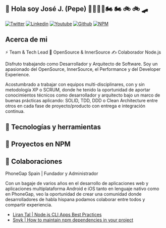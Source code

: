 ## 👋 Hola soy José J. (Pepe) 👨🏻‍💻🔬🏍 🏍️ 🚲 🚲 🛹

[![Twitter](https://img.shields.io/website?url=https%3A%2F%2Fx.com%2FJoseJ_PR&down_message=%20%20&style=flat-square&logo=x&label=JoseJ_PR&labelColor=%23000000&color=%23000000)](https://www.linkedin.com/in/josejpr/)
[![Linkedin](https://img.shields.io/website?url=https%3A%2F%2Fwww.linkedin.com%2Fin%2Fjosejpr&down_message=%20%20&style=flat-square&logo=linkedin&label=JoseJPR&labelColor=%230A66C2&color=%230A66C2)](https://www.linkedin.com/in/josejpr/)
[![Youtube](https://img.shields.io/website?url=https%3A%2F%2Fyoutube.com%2F%40JoseJPR&up_message=%20&down_message=%20%20&style=flat-square&logo=youtube&label=JoseJPR&labelColor=%23FF0000&color=%23FF0000)](https://www.youtube.com/@JoseJPR/)
[![Github](https://img.shields.io/website?url=https%3A%2F%2Fgithub.com%2FJoseJPR&up_message=%20&down_message=%20%20&style=flat-square&logo=github&label=JoseJPR&labelColor=%23181717&color=%23181717)](https://github.com/JoseJPR/)
[![NPM](https://img.shields.io/website?url=https%3A%2F%2Fwww.npmjs.com%2F~josejpr&up_message=%20&up_color=%23CB3837&style=flat-square&logo=npm&label=josejpr&labelColor=%23CB3837&color=%23CB3837)](https://www.npmjs.com/~josejpr)


## Acerca de mi

⚡️ Team & Tech Lead 🥑 OpenSource & InnerSource ✍️ Colaborador Node.js

Disfruto trabajando como Desarrollador y Arquitecto de Software. Soy un apasionado del OpenSource, InnerSource, el Performance y del Developer Experience.

Acostumbrado a trabajar con equipos multi-disciplinares, con y sin metodología XP o SCRUM, donde he tenido la oportunidad de aportar conocimientos técnicos como desarrollador y arquitecto bajo un marco de buenas prácticas aplicando: SOLID, TDD, DDD o Clean Architecture entre otros en cada fase de proyecto/producto con entrega e integración continua.

## 🔧 Tecnologías y herramientas

## 🎁 Proyectos en NPM

## 📝 Colaboraciones

PhoneGap Spain | Fundador y Administrador

Con un bagaje de varios años en el desarrollo de aplicaciones web y aplicaciones multiplataforma Android e iOS tanto en lenguaje nativo como en PhoneGap, veo la oportunidad de crear una comunidad donde desarrolladores de habla hispana podamos colaborar entre todos y compartir experiencia.

* [Liran Tal | Node.js CLI Apps Best Practices](https://github.com/lirantal/nodejs-cli-apps-best-practices)
* [Snyk | How to maintain npm dependencies in your project](https://snyk.io/blog/how-to-maintain-npm-dependencies-in-your-project/)
